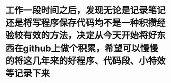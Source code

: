 # 工作一段时间之后，发现无论是记录笔记还是将写程序保存代码均不是一种积攒经验较有效的方法，决定从今天开始将好东西在github上做个积累，希望可以慢慢的将这几年来的好程序、代码段、小特效等记录下来

